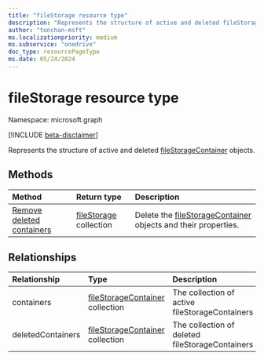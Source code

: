 ```yaml
---
title: "fileStorage resource type"
description: "Represents the structure of active and deleted fileStorageContainer objects."
author: "tonchan-msft"
ms.localizationpriority: medium
ms.subservice: "onedrive"
doc_type: resourcePageType
ms.date: 05/24/2024
---
```


# fileStorage resource type

Namespace: microsoft.graph

[!INCLUDE [beta-disclaimer](../../includes/beta-disclaimer.md)]

Represents the structure of active and deleted [fileStorageContainer](../resources/filestoragecontainer.md) objects.

## Methods
|Method|Return type|Description|
|:---|:---|:---|
|[Remove deleted containers](../api/filestorage-delete-deletedcontainers.md)|[fileStorage](../resources/filestorage.md) collection|Delete the [fileStorageContainer](../resources/filestoragecontainer.md) objects and their properties.|

## Relationships
|Relationship|Type|Description|
|:---|:---|:---|
|containers|[fileStorageContainer](../resources/filestoragecontainer.md) collection|The collection of active fileStorageContainers|
|deletedContainers|[fileStorageContainer](../resources/filestoragecontainer.md) collection|The collection of deleted fileStorageContainers|
